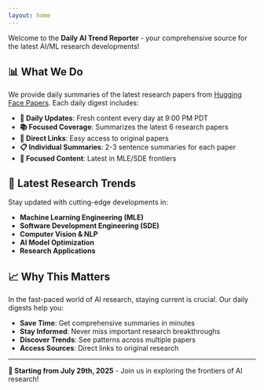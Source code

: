 ```yaml
---
layout: home
---
```


Welcome to the **Daily AI Trend Reporter** - your comprehensive source for the latest AI/ML research developments!

## 📊 What We Do

We provide daily summaries of the latest research papers from [Hugging Face Papers](https://huggingface.co/papers). Each daily digest includes:

- **📅 Daily Updates**: Fresh content every day at 9:00 PM PDT
- **📚 Focused Coverage**: Summarizes the latest 6 research papers
- **🔗 Direct Links**: Easy access to original papers
- **📋 Individual Summaries**: 2-3 sentence summaries for each paper
- **🎯 Focused Content**: Latest in MLE/SDE frontiers

## 🚀 Latest Research Trends

Stay updated with cutting-edge developments in:
- **Machine Learning Engineering (MLE)**
- **Software Development Engineering (SDE)**
- **Computer Vision & NLP**
- **AI Model Optimization**
- **Research Applications**

## 📈 Why This Matters

In the fast-paced world of AI research, staying current is crucial. Our daily digests help you:
- **Save Time**: Get comprehensive summaries in minutes
- **Stay Informed**: Never miss important research breakthroughs
- **Discover Trends**: See patterns across multiple papers
- **Access Sources**: Direct links to original research

---

**📅 Starting from July 29th, 2025** - Join us in exploring the frontiers of AI research!
